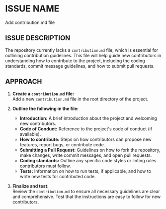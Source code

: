 # ISSUE NAME

Add contribution.md file

## ISSUE DESCRIPTION

The repository currently lacks a `contribution.md` file, which is essential for outlining contribution guidelines. This file will help guide new contributors in understanding how to contribute to the project, including the coding standards, commit message guidelines, and how to submit pull requests.

## APPROACH

1. **Create a `contribution.md` file:**  
   Add a new `contribution.md` file in the root directory of the project.
2. **Outline the following in the file:**

   - **Introduction:** A brief introduction about the project and welcoming new contributors.
   - **Code of Conduct:** Reference to the project's code of conduct (if available).
   - **How to contribute:** Steps on how contributors can propose new features, report bugs, or contribute code.
   - **Submitting a Pull Request:** Guidelines on how to fork the repository, make changes, write commit messages, and open pull requests.
   - **Coding standards:** Outline any specific code styles or linting rules contributors must follow.
   - **Tests:** Information on how to run tests, if applicable, and how to write new tests for contributed code.

3. **Finalize and test:**  
   Review the `contribution.md` to ensure all necessary guidelines are clear and comprehensive. Test that the instructions are easy to follow for new contributors.
